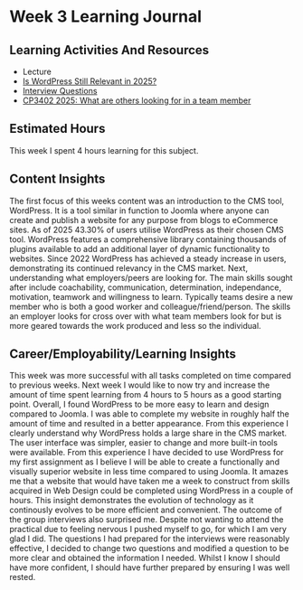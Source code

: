 # Week 3 Learning Journal

## Learning Activities And Resources
- Lecture
- [Is WordPress Still Relevant in 2025?](https://www.youtube.com/watch?v=ROXU4DWw_M8&ab_channel=BuildWithBarn2)
- [Interview Questions](https://www.youtube.com/watch?v=ROXU4DWw_M8&ab_channel=BuildWithBarn2](https://docs.google.com/document/d/1HE_90ncyqbhxFiQkep3S4RZv3BMLma9brZx5kxL2eeo/edit?tab=t.0))
- [CP3402 2025: What are others looking for in a team member](https://docs.google.com/document/d/12RJ4pMLDkj1oT9gH_QQYBsu5jzws5UJsL-ikOOtFJYU/edit?tab=t.0)



## Estimated Hours
This week I spent 4 hours learning for this subject.


## Content Insights
The first focus of this weeks content was an introduction to the CMS tool, WordPress. It is a tool similar in function to Joomla where anyone can create and publish a website for any purpose from blogs to eCommerce sites. 
As of 2025 43.30% of users utilise WordPress as their chosen CMS tool. WordPress features a comprehensive library containing thousands of plugins available to add an additional layer of dynamic functionality to websites.
Since 2022 WordPress has achieved a steady increase in users, demonstrating its continued relevancy in the CMS market. Next, understanding what employers/peers are looking for. The main skills sought after include coachability,
communication, determination, independance, motivation, teamwork and willingness to learn. Typically teams desire a new member who is both a good worker and colleague/friend/person. The skills an employer looks for 
cross over with what team members look for but is more geared towards the work produced and less so the individual.

## Career/Employability/Learning Insights
This week was more successful with all tasks completed on time compared to previous weeks. Next week I would like to now try and increase the amount of time spent learning from 4 hours to 5 hours as a good starting point.
Overall, I found WordPress to be more easy to learn and design compared to Joomla. I was able to complete my website in roughly half the amount of time and resulted in a better appearance. From this experience I clearly
understand why WordPress holds a large share in the CMS market. The user interface was simpler, easier to change and more built-in tools were available. From this experience I have decided to use WordPress for my first assignment
as I believe I will be able to create a functionally and visually superior website in less time compared to using Joomla. It amazes me that a website that would have taken me a week to construct from skills acquired in Web Design could be completed using WordPress
in a couple of hours. This insight demonstrates the evolution of technology as it  continously evolves to be more efficient and convenient. The outcome of the group interviews also surprised me. Despite not wanting to attend
the practical due to feeling nervous I pushed myself to go, for which I am very glad I did. The questions I had prepared for the interviews were reasonably effective, I decided to change two questions and modified a question to be
more clear and obtained the information I needed. Whilst I know I should have more confident, I should have further prepared by ensuring I was well rested.
